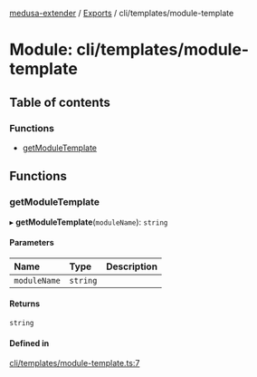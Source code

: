 [medusa-extender](../README.md) / [Exports](../modules.md) / cli/templates/module-template

# Module: cli/templates/module-template

## Table of contents

### Functions

- [getModuleTemplate](cli_templates_module_template.md#getmoduletemplate)

## Functions

### getModuleTemplate

▸ **getModuleTemplate**(`moduleName`): `string`

#### Parameters

| Name | Type | Description |
| :------ | :------ | :------ |
| `moduleName` | `string` |  |

#### Returns

`string`

#### Defined in

[cli/templates/module-template.ts:7](https://github.com/adrien2p/medusa-extender/blob/4d59aa3/src/cli/templates/module-template.ts#L7)
